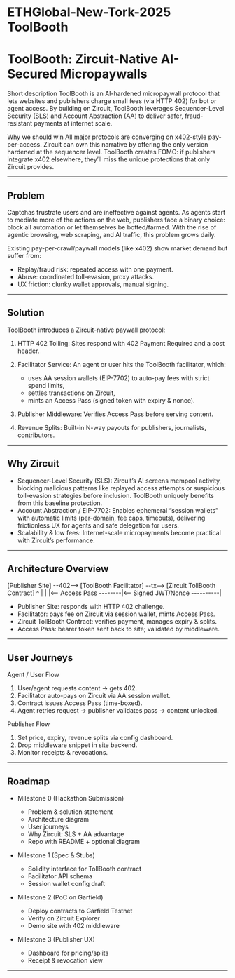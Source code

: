 # ETHGlobal-New-Tork-2025 ToolBooth


# ToolBooth: Zircuit-Native AI-Secured Micropaywalls

Short description
ToolBooth is an AI-hardened micropaywall protocol that lets websites and publishers charge small fees (via HTTP 402) for bot or agent access. By building on Zircuit, ToolBooth leverages Sequencer-Level Security (SLS) and Account Abstraction (AA) to deliver safer, fraud-resistant payments at internet scale.

Why we should win
All major protocols are converging on x402-style pay-per-access. Zircuit can own this narrative by offering the only version hardened at the sequencer level. ToolBooth creates FOMO: if publishers integrate x402 elsewhere, they’ll miss the unique protections that only Zircuit provides.

---

## Problem

Captchas frustrate users and are ineffective against agents. As agents start to mediate more of the actions on the web, publishers face a binary choice: block all automation or let themselves be botted/farmed. With the rise of agentic browsing, web scraping, and AI traffic, this problem grows daily.

Existing pay-per-crawl/paywall models (like x402) show market demand but suffer from:

* Replay/fraud risk: repeated access with one payment.
* Abuse: coordinated toll-evasion, proxy attacks.
* UX friction: clunky wallet approvals, manual signing.

---

## Solution

ToolBooth introduces a Zircuit-native paywall protocol:

1. HTTP 402 Tolling: Sites respond with 402 Payment Required and a cost header.
2. Facilitator Service: An agent or user hits the ToolBooth facilitator, which:

   * uses AA session wallets (EIP-7702) to auto-pay fees with strict spend limits,
   * settles transactions on Zircuit,
   * mints an Access Pass (signed token with expiry & nonce).
3. Publisher Middleware: Verifies Access Pass before serving content.
4. Revenue Splits: Built-in N-way payouts for publishers, journalists, contributors.

---

## Why Zircuit

* Sequencer-Level Security (SLS): Zircuit’s AI screens mempool activity, blocking malicious patterns like replayed access attempts or suspicious toll-evasion strategies before inclusion. ToolBooth uniquely benefits from this baseline protection.
* Account Abstraction / EIP-7702: Enables ephemeral “session wallets” with automatic limits (per-domain, fee caps, timeouts), delivering frictionless UX for agents and safe delegation for users.
* Scalability & low fees: Internet-scale micropayments become practical with Zircuit’s performance.

---

## Architecture Overview
[Publisher Site] --402--> [ToolBooth Facilitator] --tx--> [Zircuit TollBooth Contract]
      ^                        |                               |
      |<-- Access Pass --------|<-- Signed JWT/Nonce ----------|
* Publisher Site: responds with HTTP 402 challenge.
* Facilitator: pays fee on Zircuit via session wallet, mints Access Pass.
* Zircuit TollBooth Contract: verifies payment, manages expiry & splits.
* Access Pass: bearer token sent back to site; validated by middleware.

---

## User Journeys

Agent / User Flow

1. User/agent requests content → gets 402.
2. Facilitator auto-pays on Zircuit via AA session wallet.
3. Contract issues Access Pass (time-boxed).
4. Agent retries request → publisher validates pass → content unlocked.

Publisher Flow

1. Set price, expiry, revenue splits via config dashboard.
2. Drop middleware snippet in site backend.
3. Monitor receipts & revocations.

---

## Roadmap

* Milestone 0 (Hackathon Submission)

  * Problem & solution statement
  * Architecture diagram
  * User journeys
  * Why Zircuit: SLS + AA advantage
  * Repo with README + optional diagram

* Milestone 1 (Spec & Stubs)

  * Solidity interface for TollBooth contract
  * Facilitator API schema
  * Session wallet config draft

* Milestone 2 (PoC on Garfield)

  * Deploy contracts to Garfield Testnet
  * Verify on Zircuit Explorer
  * Demo site with 402 middleware

* Milestone 3 (Publisher UX)

  * Dashboard for pricing/splits
  * Receipt & revocation view

---
